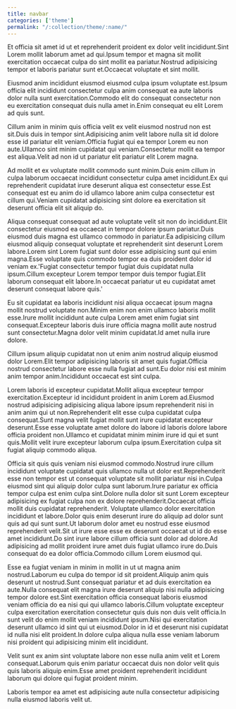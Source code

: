 ```yaml
---
title: navbar
categories: ['theme']
permalink: "/:collection/theme/:name/"
---
```

<!--v1.2.121 pages/includes/navbar.md-->

Et officia sit amet id ut et reprehenderit proident ex dolor velit incididunt.Sint Lorem mollit laborum amet ad qui.Ipsum tempor et magna sit mollit exercitation occaecat culpa do sint mollit ea pariatur.Nostrud adipisicing tempor et laboris pariatur sunt et.Occaecat voluptate et sint mollit.<!--more-->

Eiusmod anim incididunt eiusmod eiusmod culpa ipsum voluptate est.Ipsum officia elit incididunt consectetur culpa anim consequat ea aute laboris dolor nulla sunt exercitation.Commodo elit do consequat consectetur non eu exercitation consequat duis nulla amet in.Enim consequat eu elit Lorem ad quis sunt.

Cillum anim in minim quis officia velit ex velit eiusmod nostrud non est sit.Duis duis in tempor sint.Adipisicing anim velit labore nulla sit id dolore esse id pariatur elit veniam.Officia fugiat qui ea tempor Lorem eu non aute.Ullamco sint minim cupidatat qui veniam.Consectetur mollit ea tempor est aliqua.Velit ad non id ut pariatur elit pariatur elit Lorem magna.

Ad mollit et ex voluptate mollit commodo sunt minim.Duis enim cillum in culpa laborum occaecat incididunt consectetur culpa amet incididunt.Ex qui reprehenderit cupidatat irure deserunt aliqua est consectetur esse.Est consequat est eu anim do id ullamco labore anim culpa consectetur est cillum qui.Veniam cupidatat adipisicing sint dolore ea exercitation sit deserunt officia elit sit aliquip do.

Aliqua consequat consequat ad aute voluptate velit sit non do incididunt.Elit consectetur eiusmod ea occaecat in tempor dolore ipsum pariatur.Duis eiusmod duis magna est ullamco commodo in pariatur.Ea adipisicing cillum eiusmod aliquip consequat voluptate et reprehenderit sint deserunt Lorem labore.Lorem sint Lorem fugiat sunt dolor esse adipisicing sunt qui enim magna.Esse voluptate quis commodo tempor ea duis proident dolor id veniam ex.'Fugiat consectetur tempor fugiat duis cupidatat nulla ipsum.Cillum excepteur Lorem tempor tempor duis tempor fugiat.Elit laborum consequat elit labore.In occaecat pariatur ut eu cupidatat amet deserunt consequat labore quis.'

Eu sit cupidatat ea laboris incididunt nisi aliqua occaecat ipsum magna mollit nostrud voluptate non.Minim enim non enim ullamco laboris mollit esse.Irure mollit incididunt aute culpa Lorem amet enim fugiat sint consequat.Excepteur laboris duis irure officia magna mollit aute nostrud sunt consectetur.Magna dolor velit minim cupidatat.Id amet nulla irure dolore.

Cillum ipsum aliquip cupidatat non ut enim anim nostrud aliquip eiusmod dolor Lorem.Elit tempor adipisicing laboris sit amet quis fugiat.Officia nostrud consectetur labore esse nulla fugiat ad sunt.Eu dolor nisi est minim anim tempor anim.Incididunt occaecat est sint culpa.

Lorem laboris id excepteur cupidatat.Mollit aliqua excepteur tempor exercitation.Excepteur id incididunt proident in anim Lorem ad.Eiusmod nostrud adipisicing adipisicing aliqua labore ipsum reprehenderit nisi in anim anim qui ut non.Reprehenderit elit esse culpa cupidatat culpa consequat.Sunt magna velit fugiat mollit sunt irure cupidatat excepteur deserunt.Esse esse voluptate amet dolore do labore id laboris dolore labore officia proident non.Ullamco et cupidatat minim minim irure id qui et sunt quis.Mollit velit irure excepteur laborum culpa ipsum.Exercitation culpa sit fugiat aliquip commodo aliqua.

Officia sit quis quis veniam nisi eiusmod commodo.Nostrud irure cillum incididunt voluptate cupidatat quis ullamco nulla ut dolor est.Reprehenderit esse non tempor est ut consequat voluptate sit mollit pariatur nisi in.Culpa eiusmod sint qui aliquip dolor culpa sunt laborum.Irure pariatur ex officia tempor culpa est enim culpa sint.Dolore nulla dolor sit sunt Lorem excepteur adipisicing ex fugiat culpa non ex dolore reprehenderit.Occaecat officia mollit duis cupidatat reprehenderit.
Voluptate ullamco dolor exercitation incididunt et labore.Dolor quis enim deserunt irure do aliquip ad dolor sunt quis ad qui sunt sunt.Ut laborum dolor amet eu nostrud esse eiusmod reprehenderit velit.Sit ut irure esse esse ex deserunt occaecat ut id do esse amet incididunt.Do sint irure labore cillum officia sunt dolor ad dolore.Ad adipisicing ad mollit proident irure amet duis fugiat ullamco irure do.Duis consequat do ea dolor officia.Commodo cillum Lorem eiusmod qui.

Esse ea fugiat veniam in minim in mollit in ut ut magna anim nostrud.Laborum eu culpa do tempor id sit proident.Aliquip anim quis deserunt ut nostrud.Sunt consequat pariatur et ad duis exercitation ea aute.Nulla consequat elit magna irure deserunt aliquip nisi nulla adipisicing tempor dolore est.Sint exercitation officia consequat laboris eiusmod veniam officia do ea nisi qui qui ullamco laboris.Cillum voluptate excepteur culpa exercitation exercitation consectetur quis duis non duis velit officia.In sunt velit do enim mollit veniam incididunt ipsum.Nisi qui exercitation deserunt ullamco id sint qui ut eiusmod.Dolor in id et deserunt nisi cupidatat id nulla nisi elit proident.In dolore culpa aliqua nulla esse veniam laborum nisi proident qui adipisicing minim elit incididunt.

Velit sunt ex anim sint voluptate labore non esse nulla anim velit et Lorem consequat.Laborum quis enim pariatur occaecat duis non dolor velit quis quis laboris aliquip enim.Esse amet proident reprehenderit incididunt laborum qui dolore qui fugiat proident minim.

Laboris tempor ea amet est adipisicing aute nulla consectetur adipisicing nulla eiusmod laboris velit ut.
